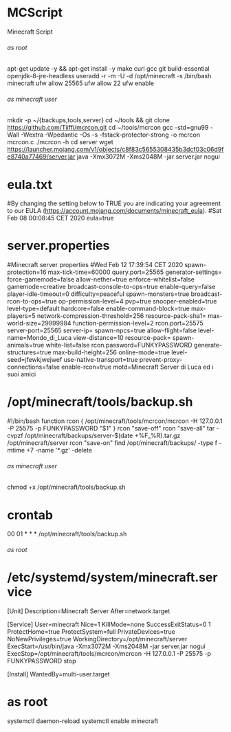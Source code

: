 # MCScript
Minecraft Script

###### as root
apt-get update -y && apt-get install -y make curl gcc git build-essential openjdk-8-jre-headless
useradd -r -m -U -d /opt/minecraft -s /bin/bash minecraft
ufw allow 25565
ufw allow 22
ufw enable

###### as minecraft user
mkdir -p ~/{backups,tools,server}
cd ~/tools && git clone https://github.com/Tiiffi/mcrcon.git
cd ~/tools/mcrcon
gcc -std=gnu99 -Wall -Wextra -Wpedantic -Os -s -fstack-protector-strong -o mcrcon mcrcon.c
./mcrcon -h
cd server
wget https://launcher.mojang.com/v1/objects/c8f83c5655308435b3dcf03c06d9fe8740a77469/server.jar
java -Xmx3072M -Xms2048M -jar server.jar nogui

# eula.txt
#By changing the setting below to TRUE you are indicating your agreement to our EULA (https://account.mojang.com/documents/minecraft_eula).
#Sat Feb 08 00:08:45 CET 2020
eula=true

# server.properties
#Minecraft server properties
#Wed Feb 12 17:39:54 CET 2020
spawn-protection=16
max-tick-time=60000
query.port=25565
generator-settings=
force-gamemode=false
allow-nether=true
enforce-whitelist=false
gamemode=creative
broadcast-console-to-ops=true
enable-query=false
player-idle-timeout=0
difficulty=peaceful
spawn-monsters=true
broadcast-rcon-to-ops=true
op-permission-level=4
pvp=true
snooper-enabled=true
level-type=default
hardcore=false
enable-command-block=true
max-players=5
network-compression-threshold=256
resource-pack-sha1=
max-world-size=29999984
function-permission-level=2
rcon.port=25575
server-port=25565
server-ip=
spawn-npcs=true
allow-flight=false
level-name=Mondo_di_Luca
view-distance=10
resource-pack=
spawn-animals=true
white-list=false
rcon.password=FUNKYPASSWORD
generate-structures=true
max-build-height=256
online-mode=true
level-seed=jfewkjwejwef
use-native-transport=true
prevent-proxy-connections=false
enable-rcon=true
motd=Minecraft Server di Luca ed i suoi amici

# /opt/minecraft/tools/backup.sh
#!/bin/bash
function rcon {
          /opt/minecraft/tools/mcrcon/mcrcon -H 127.0.0.1 -P 25575 -p FUNKYPASSWORD "$1"
  }
rcon "save-off"
rcon "save-all"
tar -cvpzf /opt/minecraft/backups/server-$(date +%F_%R).tar.gz /opt/minecraft/server
rcon "save-on"
find /opt/minecraft/backups/ -type f -mtime +7 -name '*.gz' -delete

###### as minecraft user
chmod +x /opt/minecraft/tools/backup.sh

# crontab
00 01 * * * /opt/minecraft/tools/backup.sh

###### as root

# /etc/systemd/system/minecraft.service
[Unit]
Description=Minecraft Server
After=network.target

[Service]
User=minecraft
Nice=1
KillMode=none
SuccessExitStatus=0 1
ProtectHome=true
ProtectSystem=full
PrivateDevices=true
NoNewPrivileges=true
WorkingDirectory=/opt/minecraft/server
ExecStart=/usr/bin/java -Xmx3072M -Xms2048M -jar server.jar nogui
ExecStop=/opt/minecraft/tools/mcrcon/mcrcon -H 127.0.0.1 -P 25575 -p FUNKYPASSWORD stop

[Install]
WantedBy=multi-user.target

# as root
systemctl daemon-reload
systemctl enable minecraft
